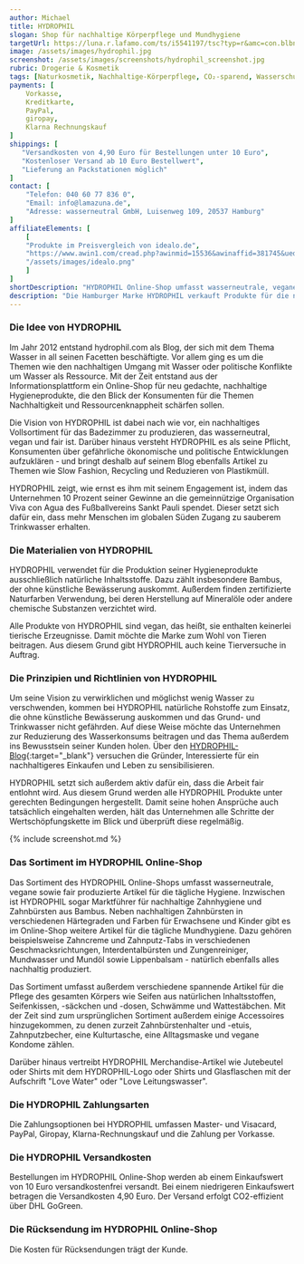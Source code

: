 ```yaml
---
author: Michael
title: HYDROPHIL
slogan: Shop für nachhaltige Körperpflege und Mundhygiene
targetUrl: https://luna.r.lafamo.com/ts/i5541197/tsc?typ=r&amc=con.blbn.490871.505057.CRTwqL9nr7x
image: /assets/images/hydrophil.jpg
screenshot: /assets/images/screenshots/hydrophil_screenshot.jpg
rubric: Drogerie & Kosmetik
tags: [Naturkosmetik, Nachhaltige-Körperpflege, CO₂-sparend, Wasserschutz, Mundhygiene, Fair]
payments: [
    Vorkasse,
    Kreditkarte,
    PayPal,
    giropay,
    Klarna Rechnungskauf
]
shippings: [
   "Versandkosten von 4,90 Euro für Bestellungen unter 10 Euro",
   "Kostenloser Versand ab 10 Euro Bestellwert",
   "Lieferung an Packstationen möglich"
]
contact: [
    "Telefon: 040 60 77 836 0",
    "Email: info@lamazuna.de",
    "Adresse: wasserneutral GmbH, Luisenweg 109, 20537 Hamburg"
]
affiliateElements: [
    [
    "Produkte im Preisvergleich von idealo.de", 
    "https://www.awin1.com/cread.php?awinmid=15536&awinaffid=381745&ued=https%3A%2F%2Fwww.idealo.de%2Fpreisvergleich%2FMainSearchProductCategory.html%3Fq%3Dhydrophil", 
    "/assets/images/idealo.png"
    ]
]
shortDescription: "HYDROPHIL Online-Shop umfasst wasserneutrale, vegane sowie fair produzierte Artikel für die tägliche Körperpflege und Mundhygiene für mehr Wasserschutz."
description: "Die Hamburger Marke HYDROPHIL verkauft Produkte für die nachhaltige Körperpflege und Mundhygiene. Alle Produkte bestehen aus veganen Rohstoffen und werden fair und wasserneutral produziert."
---
```


### Die Idee von HYDROPHIL

Im Jahr 2012 entstand hydrophil.com als Blog, der sich mit dem Thema Wasser in all seinen Facetten beschäftigte. Vor allem ging es um die Themen wie den nachhaltigen Umgang mit Wasser oder politische Konflikte um Wasser als Ressource. Mit der Zeit entstand aus der Informationsplattform ein Online-Shop für neu gedachte, nachhaltige Hygieneprodukte, die den Blick der Konsumenten für die Themen Nachhaltigkeit und Ressourcenknappheit schärfen sollen.

Die Vision von HYDROPHIL ist dabei nach wie vor, ein nachhaltiges Vollsortiment für das Badezimmer zu produzieren, das wasserneutral, vegan und fair ist. Darüber hinaus versteht HYDROPHIL es als seine Pflicht, Konsumenten über gefährliche ökonomische und politische Entwicklungen aufzuklären - und bringt deshalb auf seinem Blog ebenfalls Artikel zu Themen wie Slow Fashion, Recycling und Reduzieren von Plastikmüll. 

HYDROPHIL zeigt, wie ernst es ihm mit seinem Engagement ist, indem das Unternehmen 10 Prozent seiner Gewinne an die gemeinnützige Organisation Viva con Agua des Fußballvereins Sankt Pauli spendet. Dieser setzt sich dafür ein, dass mehr Menschen im globalen Süden Zugang zu sauberem Trinkwasser erhalten. 

### Die Materialien von HYDROPHIL

HYDROPHIL verwendet für die Produktion seiner Hygieneprodukte ausschließlich natürliche Inhaltsstoffe. Dazu zählt insbesondere Bambus, der ohne künstliche Bewässerung auskommt. Außerdem finden zertifizierte Naturfarben Verwendung, bei deren Herstellung auf Mineralöle oder andere chemische Substanzen verzichtet wird.

Alle Produkte von HYDROPHIL sind vegan, das heißt, sie enthalten keinerlei tierische Erzeugnisse. Damit möchte die Marke zum Wohl von Tieren beitragen. Aus diesem Grund gibt HYDROPHIL auch keine Tierversuche in Auftrag. 

### Die Prinzipien und Richtlinien von HYDROPHIL

Um seine Vision zu verwirklichen und möglichst wenig Wasser zu verschwenden, kommen bei HYDROPHIL natürliche Rohstoffe zum Einsatz, die ohne künstliche Bewässerung auskommen und das Grund- und Trinkwasser nicht gefährden. Auf diese Weise möchte das Unternehmen zur Reduzierung des Wasserkonsums beitragen und das Thema außerdem ins Bewusstsein seiner Kunden holen. Über den [HYDROPHIL-Blog](https://hydrophil.com/blog/){:target="_blank"} versuchen die Gründer, Interessierte für ein nachhaltigeres Einkaufen und Leben zu sensibilisieren.

HYDROPHIL setzt sich außerdem aktiv dafür ein, dass die Arbeit fair entlohnt wird. Aus diesem Grund werden alle HYDROPHIL Produkte unter gerechten Bedingungen hergestellt. Damit seine hohen Ansprüche auch tatsächlich eingehalten werden, hält das Unternehmen alle Schritte der Wertschöpfungskette im Blick und überprüft diese regelmäßig.

{% include screenshot.md %}

### Das Sortiment im HYDROPHIL Online-Shop

Das Sortiment des HYDROPHIL Online-Shops umfasst wasserneutrale, vegane sowie fair produzierte Artikel für die tägliche Hygiene. Inzwischen ist HYDROPHIL sogar Marktführer für nachhaltige Zahnhygiene und Zahnbürsten aus Bambus. Neben nachhaltigen Zahnbürsten in verschiedenen Härtegraden und Farben für Erwachsene und Kinder gibt es im Online-Shop weitere Artikel für die tägliche Mundhygiene. Dazu gehören beispielsweise Zahncreme und Zahnputz-Tabs in verschiedenen Geschmacksrichtungen, Interdentalbürsten und Zungenreiniger, Mundwasser und Mundöl sowie Lippenbalsam - natürlich ebenfalls alles nachhaltig produziert.

Das Sortiment umfasst außerdem verschiedene spannende Artikel für die Pflege des gesamten Körpers wie Seifen aus natürlichen Inhaltsstoffen, Seifenkissen, -säckchen und -dosen, Schwämme und Wattestäbchen. Mit der Zeit sind zum ursprünglichen Sortiment außerdem einige Accessoires hinzugekommen, zu denen zurzeit Zahnbürstenhalter und -etuis, Zahnputzbecher, eine Kulturtasche, eine Alltagsmaske und vegane Kondome zählen.

Darüber hinaus vertreibt HYDROPHIL Merchandise-Artikel wie Jutebeutel oder Shirts mit dem HYDROPHIL-Logo oder Shirts und Glasflaschen mit der Aufschrift "Love Water" oder "Love Leitungswasser".

### Die HYDROPHIL Zahlungsarten

Die Zahlungsoptionen bei HYDROPHIL umfassen Master- und Visacard, PayPal, Giropay, Klarna-Rechnungskauf und die Zahlung per Vorkasse.

### Die HYDROPHIL Versandkosten

Bestellungen im HYDROPHIL Online-Shop werden ab einem Einkaufswert von 10 Euro versandkostenfrei versandt. Bei einem niedrigeren Einkaufswert betragen die Versandkosten 4,90 Euro. Der Versand erfolgt CO2-effizient über DHL GoGreen.

### Die Rücksendung im HYDROPHIL Online-Shop

Die Kosten für Rücksendungen trägt der Kunde.
